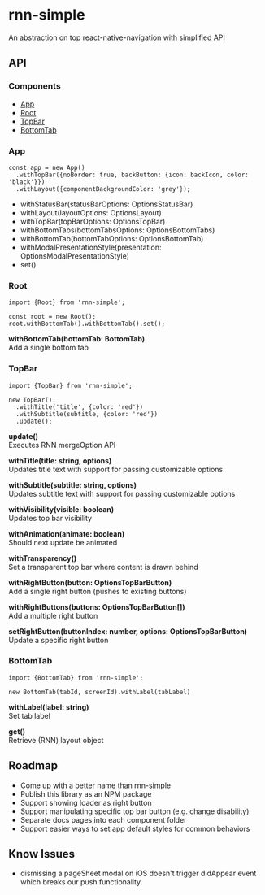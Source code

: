 # rnn-simple
An abstraction on top react-native-navigation with simplified API

## API

### Components
- [App](#app)
- [Root](#root)
- [TopBar](#topbar)
- [BottomTab](#bottomtab)


### App
```
const app = new App()
  .withTopBar({noBorder: true, backButton: {icon: backIcon, color: 'black'}})
  .withLayout({componentBackgroundColor: 'grey'});
```
- withStatusBar(statusBarOptions: OptionsStatusBar)
- withLayout(layoutOptions: OptionsLayout)
- withTopBar(topBarOptions: OptionsTopBar)
- withBottomTabs(bottomTabsOptions: OptionsBottomTabs)
- withBottomTab(bottomTabOptions: OptionsBottomTab)
- withModalPresentationStyle(presentation: OptionsModalPresentationStyle)
- set()

### Root
```
import {Root} from 'rnn-simple';

const root = new Root();
root.withBottomTab().withBottomTab().set();
```

**withBottomTab(bottomTab: BottomTab)**  
Add a single bottom tab


### TopBar
```
import {TopBar} from 'rnn-simple';

new TopBar().
  .withTitle('title', {color: 'red'})
  .withSubtitle(subtitle, {color: 'red'})
  .update();
```

**update()**  
Executes RNN mergeOption API

**withTitle(title: string, options)**  
Updates title text with support for passing customizable options

**withSubtitle(subtitle: string, options)**  
Updates subtitle text with support for passing customizable options

**withVisibility(visible: boolean)**  
Updates top bar visibility

**withAnimation(animate: boolean)**  
Should next update be animated

**withTransparency()**  
Set a transparent top bar where content is drawn behind

**withRightButton(button: OptionsTopBarButton)**  
Add a single right button (pushes to existing buttons)

**withRightButtons(buttons: OptionsTopBarButton[])**  
Add a multiple right button

**setRightButton(buttonIndex: number, options: OptionsTopBarButton)**
Update a specific right button

### BottomTab
```
import {BottomTab} from 'rnn-simple';

new BottomTab(tabId, screenId).withLabel(tabLabel)
```
**withLabel(label: string)**  
Set tab label

**get()**  
Retrieve (RNN) layout object 


## Roadmap
- Come up with a better name than rnn-simple
- Publish this library as an NPM package
- Support showing loader as right button
- Support manipulating specific top bar button (e.g. change disability)
- Separate docs pages into each component folder
- Support easier ways to set app default styles for common behaviors

## Know Issues
- dismissing a pageSheet modal on iOS doesn't trigger didAppear event which breaks our push functionality. 